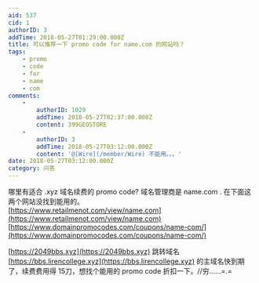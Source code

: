 ```yaml
---
aid: 537
cid: 1
authorID: 3
addTime: 2018-05-27T01:29:00.000Z
title: 可以推荐一下 promo code for name.com 的网站吗？
tags:
    - promo
    - code
    - for
    - name
    - com
comments:
    -
        authorID: 1029
        addTime: 2018-05-27T02:37:00.000Z
        content: 399GEOSTORE
    -
        authorID: 3
        addTime: 2018-05-27T03:12:00.000Z
        content: '@[Wire](/member/Wire) 不能用。。。'
date: 2018-05-27T03:12:00.000Z
category: 问答
---
```


哪里有适合 .xyz 域名续费的 promo code? 域名管理商是 name.com . 在下面这两个网站没找到能用的。  
[https://www.retailmenot.com/view/name.com](https://www.retailmenot.com/view/name.com)  
[https://www.domainpromocodes.com/coupons/name-com/](https://www.domainpromocodes.com/coupons/name-com/)

[https://2049bbs.xyz](https://2049bbs.xyz) 跳转域名 [https://bbs.lirencollege.xyz](https://bbs.lirencollege.xyz) 的主域名快到期了，续费费用得 15刀，想找个能用的 promo code 折扣一下。//穷......=.=
